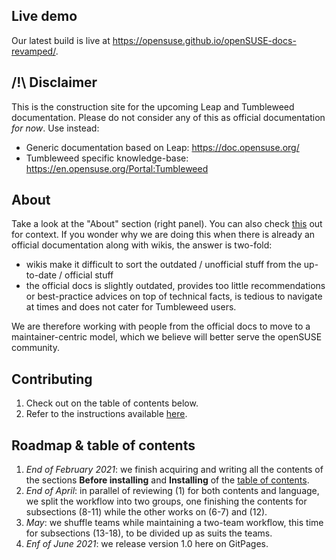 ## Live demo
Our latest build is live at https://opensuse.github.io/openSUSE-docs-revamped/.

## /!\ Disclaimer
This is the construction site for the upcoming Leap and Tumbleweed documentation. Please do not consider any of this as official documentation *for now*. Use instead:
- Generic documentation based on Leap: https://doc.opensuse.org/
- Tumbleweed specific knowledge-base: https://en.opensuse.org/Portal:Tumbleweed

## About
Take a look at the "About" section (right panel). You can also check [this](https://news.opensuse.org/2020/10/12/join-our-team-and-help-us-imporove-the-openSUSE-learning-experience/) out for context. If you wonder why we are doing this when there is already an official documentation along with wikis, the answer is two-fold:
* wikis make it difficult to sort the outdated / unofficial stuff from the up-to-date / official stuff
* the official docs is slightly outdated, provides too little recommendations or best-practice advices on top of technical facts, is tedious to navigate at times and does not cater for Tumbleweed users.

We are therefore working with people from the official docs to move to a maintainer-centric model, which we believe will better serve the openSUSE community.

## Contributing
1. Check out on the table of contents below.
2. Refer to the instructions available [here](https://github.com/openSUSE/openSUSE-docs-revamped/blob/dev/CONTRIBUTING.md).

## Roadmap & table of contents
1. _End of February 2021_: we finish acquiring and writing all the contents of the sections __Before installing__ and __Installing__ of the [table of contents](https://github.com/openSUSE/openSUSE-docs-revamped/blob/dev/ToC.md).
2. _End of April_: in parallel of reviewing (1) for both contents and language, we split the workflow into two groups, one finishing the contents for subsections (8-11) while the other works on (6-7) and (12).
3. _May_: we shuffle teams while maintaining a two-team workflow, this time for subsections (13-18), to be divided up as suits the teams. 
4. _Enf of June 2021_: we release version 1.0 here on GitPages.
